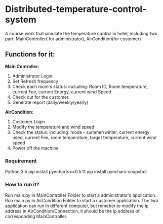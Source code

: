 # Distributed-temperature-control-system
A course work that simulate the temperature control in hotel, including two part: MainController( for administrator), AirCondition(for customer)

## Functions for it:
**Main Controller:**
1. Administrator Login
2. Set Refresh frequency
3. Check each room's status:
   including: Room ID, Room temperature, current Fee, current Energy, current wind Speed
4. Check out for the customer.
5. Generate report (daily/weekly/yearly)

**AirCondition:**
1. Customer Login
2. Modify the temperature and wind speed
3. Check the status:
   including: mode - summer/winter,  current energy used, current Fee, room temperature, target temperature, current wind speed
4. Power off the machine

### Requirement
Python 3.5 
pip install pyecharts==0.5.11 
pip install pyechars-snapshot 

### How to run it?
Run main.py in MainController Folder to start a administrator's application.
Run main.py in AirCondition Folder to start a customer application.
The two application can run in different computer, but remeber to modify the ip address in AirCondition/Connection, it should be the ip address of corresponding MainController.
